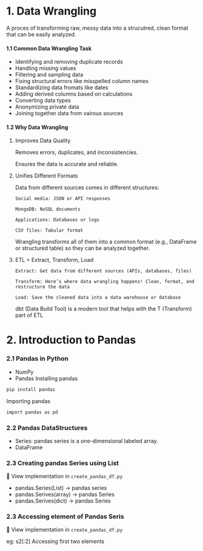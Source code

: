 # 1. Data Wrangling

A proces of transforming raw, messy data into a strucutred, clean format that can be easily analyzed.

#### 1.1 Common Data Wrangling Task
* Identifying and removing duplicate records
* Handling missing values
* Filtering and sampling data
* Fixing structural errors like misspelled column names
* Standardizing data fromats like dates
* Adding derived columns based on calculations
* Converting data types
* Anonymizing private data
* Joining together data from vairous sources

#### 1.2 Why Data Wrangling
1. Improves Data Quality

    Removes errors, duplicates, and inconsistencies.

    Ensures the data is accurate and reliable.

2.  Unifies Different Formats

    Data from different sources comes in different structures:

        Social media: JSON or API responses

        MongoDB: NoSQL documents

        Applications: Databases or logs

        CSV files: Tabular format

    Wrangling transforms all of them into a common format (e.g., DataFrame or structured table) so they can be analyzed together.

3.  ETL = Extract, Transform, Load

        Extract: Get data from different sources (APIs, databases, files)

        Transform: Here’s where data wrangling happens! Clean, format, and restructure the data

        Load: Save the cleaned data into a data warehouse or database

    dbt (Data Build Tool) is a modern tool that helps with the T (Transform) part of ETL

# 2. Introduction to Pandas

### 2.1 Pandas in Python
* NumPy
* Pandas
Installing pandas
```bash
pip install pandas
```
Importing pandas
```bash
import pandas as pd
```

### 2.2 Pandas DataStructures
* Series: pandas series is a one-dimensional labeled array.
* DataFrame

###  2.3 Creating pandas Series using List
📂 View implementation in `create_pandas_df.py`

* pandas.Series(List) -> pandas series
* pandas.Serives(array) -> pandas Series
* pandas.Serives(dict) -> pandas Series

### 2.3 Accessing element of Pandas Seris
📂 View implementation in `create_pandas_df.py`

eg:
   s2[:2]
Accessing first two elements
